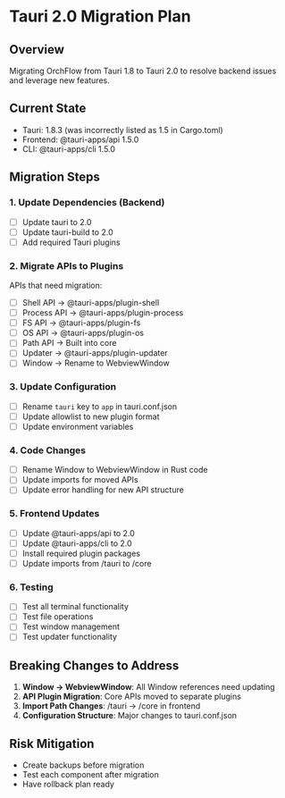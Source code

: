 # Tauri 2.0 Migration Plan

## Overview
Migrating OrchFlow from Tauri 1.8 to Tauri 2.0 to resolve backend issues and leverage new features.

## Current State
- Tauri: 1.8.3 (was incorrectly listed as 1.5 in Cargo.toml)
- Frontend: @tauri-apps/api 1.5.0
- CLI: @tauri-apps/cli 1.5.0

## Migration Steps

### 1. Update Dependencies (Backend)
- [ ] Update tauri to 2.0
- [ ] Update tauri-build to 2.0
- [ ] Add required Tauri plugins

### 2. Migrate APIs to Plugins
APIs that need migration:
- [ ] Shell API → @tauri-apps/plugin-shell
- [ ] Process API → @tauri-apps/plugin-process
- [ ] FS API → @tauri-apps/plugin-fs
- [ ] OS API → @tauri-apps/plugin-os
- [ ] Path API → Built into core
- [ ] Updater → @tauri-apps/plugin-updater
- [ ] Window → Rename to WebviewWindow

### 3. Update Configuration
- [ ] Rename `tauri` key to `app` in tauri.conf.json
- [ ] Update allowlist to new plugin format
- [ ] Update environment variables

### 4. Code Changes
- [ ] Rename Window to WebviewWindow in Rust code
- [ ] Update imports for moved APIs
- [ ] Update error handling for new API structure

### 5. Frontend Updates
- [ ] Update @tauri-apps/api to 2.0
- [ ] Update @tauri-apps/cli to 2.0
- [ ] Install required plugin packages
- [ ] Update imports from /tauri to /core

### 6. Testing
- [ ] Test all terminal functionality
- [ ] Test file operations
- [ ] Test window management
- [ ] Test updater functionality

## Breaking Changes to Address

1. **Window → WebviewWindow**: All Window references need updating
2. **API Plugin Migration**: Core APIs moved to separate plugins
3. **Import Path Changes**: /tauri → /core in frontend
4. **Configuration Structure**: Major changes to tauri.conf.json

## Risk Mitigation
- Create backups before migration
- Test each component after migration
- Have rollback plan ready